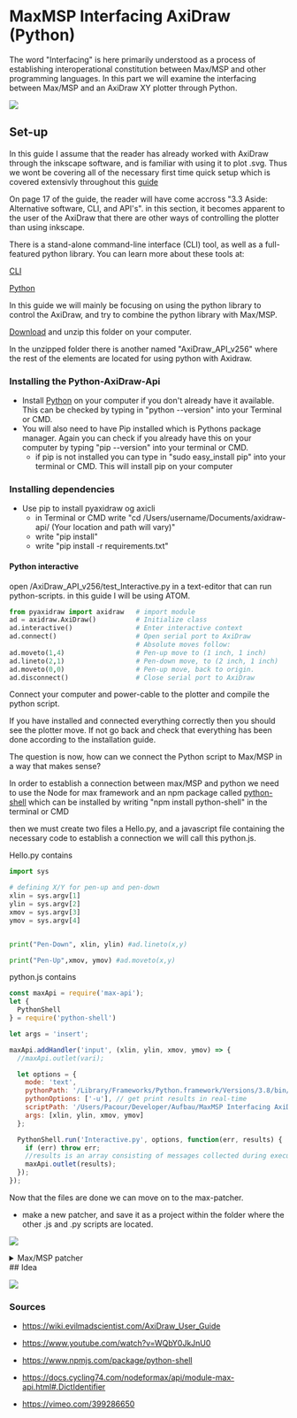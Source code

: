# MaxMSP Interfacing AxiDraw (Python)
The word "Interfacing" is here primarily understood as a process of establishing interoperational constitution between Max/MSP and other programming languages. In this part we will examine the interfacing between Max/MSP and an AxiDraw XY plotter through Python.

![](https://wonderfulengineering.com/wp-content/uploads/2016/12/AxiDraw-pen-plotter-1.jpg)

## Set-up

In this guide I assume that the reader has already worked with AxiDraw through the inkscape software, and is familiar with using it to plot .svg. Thus we wont be covering all of the necessary first time quick setup which is covered extensivly throughout this [guide](https://cdn.evilmadscientist.com/dl/ad/public/AxiDraw_Guide_v40_r3.pdf)

On page 17 of the guide, the reader will have come accross "3.3 Aside: Alternative software, CLI, and API's". in this section, it becomes apparent to the user of the AxiDraw that there are other ways of controlling the plotter than using inkscape.

There is a stand-alone command-line interface (CLI) tool, as well as a full-featured python library. You can learn more about these tools at:

[CLI](https://axidraw.com/doc/cli_api/#introduction)

[Python](https://axidraw.com/doc/py_api/#introduction)

In this guide we will mainly be focusing on using the python library to control the AxiDraw, and try to combine the python library with Max/MSP.

[Download](https://cdn.evilmadscientist.com/dl/ad/public/AxiDraw_API.zip) and unzip this folder on your computer.

In the unzipped folder there is another named "AxiDraw_API_v256" where the rest of the elements are located for using python with Axidraw.

### Installing the Python-AxiDraw-Api

- Install [Python](https://www.python.org/downloads/ ) on your computer if you don't already have it available. This can be checked by typing in "python --version" into your Terminal or CMD.
- You will also need to have Pip installed which is Pythons package manager. Again you can check if you already have this on your computer by typing "pip --version" into your terminal or CMD.
  - if pip is not installed you can type in "sudo easy_install pip" into your terminal or CMD. This will install pip on your computer

### Installing dependencies

- Use pip to install pyaxidraw og axicli
  - in Terminal or CMD write
    "cd /Users/username/Documents/axidraw-api/  (Your location and path will vary)"
  - write "pip install"
  - write "pip install -r requirements.txt"

#### Python interactive

open /AxiDraw_API_v256/test_Interactive.py in a text-editor that can run python-scripts. in this guide I will be using ATOM.

```python
from pyaxidraw import axidraw   # import module
ad = axidraw.AxiDraw()          # Initialize class
ad.interactive()                # Enter interactive context
ad.connect()                    # Open serial port to AxiDraw
                                # Absolute moves follow:
ad.moveto(1,4)                  # Pen-up move to (1 inch, 1 inch)
ad.lineto(2,1)                  # Pen-down move, to (2 inch, 1 inch)
ad.moveto(0,0)                  # Pen-up move, back to origin.
ad.disconnect()                 # Close serial port to AxiDraw
```



Connect your computer and power-cable to the plotter and compile the python script.

If you have installed and connected everything correctly then you should see the plotter move. If not go back and check that everything has been done according to the installation guide.

The question is now, how can we connect the Python script to Max/MSP in a way that makes sense?

In order to establish a connection between max/MSP and python we need to use the Node for max framework and an npm package called [python-shell](https://www.npmjs.com/package/python-shell) which can be installed by writing "npm install python-shell" in the terminal or CMD

then we must create two files a Hello.py, and a javascript file containing the necessary code to establish a connection we will call this python.js.

Hello.py contains

```python
import sys

# defining X/Y for pen-up and pen-down
xlin = sys.argv[1]
ylin = sys.argv[2]
xmov = sys.argv[3]
ymov = sys.argv[4]


print("Pen-Down", xlin, ylin) #ad.lineto(x,y)

print("Pen-Up",xmov, ymov) #ad.moveto(x,y)
```

python.js contains

```js
const maxApi = require('max-api');
let {
  PythonShell
} = require('python-shell')

let args = 'insert';

maxApi.addHandler('input', (xlin, ylin, xmov, ymov) => {
  //maxApi.outlet(vari);

  let options = {
    mode: 'text',
    pythonPath: '/Library/Frameworks/Python.framework/Versions/3.8/bin/python3',
    pythonOptions: ['-u'], // get print results in real-time
    scriptPath: '/Users/Pacour/Developer/Aufbau/MaxMSP Interfacing AxiDraw (Python)/Code',
    args: [xlin, ylin, xmov, ymov]
  };

  PythonShell.run('Interactive.py', options, function(err, results) {
    if (err) throw err;
    //results is an array consisting of messages collected during execution
    maxApi.outlet(results);
  });
});
```

Now that the files are done we can move on to the max-patcher.

- make a new patcher, and save it as a project within the folder where the other .js and .py scripts are located.

![](./media/Max-Python.gif)

<details>
  <summary>Max/MSP patcher</summary>
<pre><code>
----------begin_max5_patcher----------
1619.3ocyZs0iaZDE9Y6eEi3oTIuTlKbKUpJQMu1pHUUoV0TYgsGu6jEyffw
d81n7euyEvKNKFyU23UKBFF3b9ly8yvWlOyZE+HM2B7VveClM6KymMSOjZfY
EWOyZWzw0wQ45oYsluaGMQXsvbOA8nPO9uvSx4wzxwS1uiuWDSE5mxoXzzHw
5GXI2uLitVXnpmcP0et9K.n.ns6B.DGXCq9ifk2yw1A7OEuN1FMo4q97cPGb
ERyRJoLTM1WmOWcXQKgXB8I4q7UHLC7QZxc6SqGhvKCQHoFP5FZ6HO5pNhPU
.k4cJdNkZdZKq5wKrV75Ld3MuQ71fHkHEbHo.zM.qwn+qv3Y.wYzDbq1KD7j
NKeNwuDizfTd7xxjUQI2WqbILz5Dgxh1QEzrkzjnUwzpKZSmJ5y63G5tBZH1
FW8Gjr.DpEaDROUPC8lZ8yLvwdA15rFGJX8mdv9bLq6p1RqKaR0envRvh6MX
cuAR19.VWMhFJ5HSue0Kaj1jWUBV6kxy0Sqq1nW0PzTGMLuAquFPA1Ao361A
B7zChKaU0.HPX2Jf.60HHf2.IQe.Q.p8XvYxwv5nXJvA.k+ifNcODtCTiFXf
1EfSOM9CpGndSDPOKrQ6.Zo8yPAJ5lBzdHQgAihD0O36cIZvnHP8IiFNuTEd
u+H6CYQOANfAOwydLee11n0z2BdOA7FoDFbTAevtc+PmcEAcCLobqE4HOyUW
nRO+wKpvkPZzFaoGUpf+l+bwe0C3fBq3ZMzsIz3EN0tV2mjFs9QvVv15AB5p
xkh53fP70UN2FyijKnkmTKjCl7J0krEE.6MdMUkS7Zgs3hKXO5Uu8HZrAYBe
Cs23DoS+xaP3DNZ3rAqQYll81ZD6ZBjXZCQyVitAeGaMhM43TZMhbGEqQWma
i0nDj4T1l3tqshwnJZqgjAnsR7GOqRogWd8XAe8HcE1bEQ5HgWEMmgnmSikQ
dM2VVeeHNz2MzA6AID2fSy534yBRf9gPGBw22Chpc04EeV4r+8zS9xbaeKsJ
GTsHkHelhVLaAkfX7zrzlRLyecOSZs8CDq0pTxkW0ArdjFFt9diPFQ2g+Zzw
e7W+8OBt6t69YvuIWf0m7wmEOvSTCVLZwoEy9m5raSSk4p9viQ3l7Yhl7LXR
ynozjM.VR5dQeky9ZmHljs6gfE49+cWpQdlZCb7GbSpgjaRSpkl84Q2Sek77
SVpMV3C7mRjhEe.I7SV.yX+QprVQB.G7IqxmRkH9Z99DwYQIxn4RaiHAimr7
rYf65xpekJOT63jpYHtcu7qQKtxkVzxWmwREfbAu6a.kuIUASUI3dZA3d6fX
TV2My8q.w9162wKm8UZNjlU9BOvnOcfkyVwhYhmqBE91s4TQYrVIeW0MaLe8
izMaxhtWt1viiqZdtNls9QwCxrqt+gpiaLje30Of4FGd8MVc+NUUDUGgmsQx
7m6LnkchyjWpVPPbJZmgS6cSoxVvDLfrSl2eBSvyrkqsoQmzIp5Vdpi8nxfw
tPwLUGi09y4f2EsWv05o.H3cOoVE5Q4l9m4OOX.40dgdLWLXdzA5lkx4Io7x
HgHiICAYRIa1oUiYVmvTkmcl0F51yzDLI0sbEKYoDRZMuRe0xakt6B2QuFcR
1XDNkhHMhzN5+luDA8ZlZ7yka478YkI1dp4WfWV2j4bJXI5fCUljZ2DpLocr
MobVhnfjg5O4.OoTPkwC7kqdQZbxjnVsqVyqAsgWQMwqvPmJLKwEY6OUbq9y
L3prqJq2FXWWOa72tgqAgEa3pq47KTVPa4S01teU1T+oF.FJoTUIAPWS.dN+
LRRC0dp2NgAdnqm9skRngRI21RI3PoDoCpxCyFuU9ibpWEAdCbu.ak6ESlhF
aT8UiMyFf5fe6gQImA60k.KVV7O2qquxq6fXNbaLAPighIpMTBNBDR0UQkAa
iDJvYrnz0fToh1fnjZeKtJlJs+FNktFlJcxLLJ0FOUdiBlZShDdjwJ.80jSd
igVNoMQIcuYIc7MryH4jF1hUSHYJR2oMZL9iPhAcvoX8gFBLgH08VD5Ud9PE
42HW0sQ9htthkoHtnzzCzr7hmVSSYY1elqmdvB8krDyk5RLsxnp9hXlut4cV
QYxBkExZU2mY5DvwhMS0R0lhrj8rBZKQ6bUePjkvq2igzhs6PWo+7uN++.Xc
ordO
-----------end_max5_patcher-----------
</code></pre>
</details>
## Idea

![](./media/Max-node-python.png)

### Sources

- https://wiki.evilmadscientist.com/AxiDraw_User_Guide

- https://www.youtube.com/watch?v=WQbY0JkJnU0

- https://www.npmjs.com/package/python-shell

- https://docs.cycling74.com/nodeformax/api/module-max-api.html#.DictIdentifier

- https://vimeo.com/399286650

